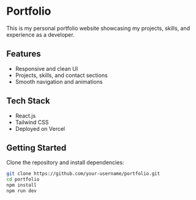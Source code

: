 # Portfolio

This is my personal portfolio website showcasing my projects, skills, and experience as a developer.

## Features

- Responsive and clean UI
- Projects, skills, and contact sections
- Smooth navigation and animations

## Tech Stack

- React.js
- Tailwind CSS
- Deployed on Vercel 

## Getting Started

Clone the repository and install dependencies:

```bash
git clone https://github.com/your-username/portfolio.git
cd portfolio
npm install
npm run dev



